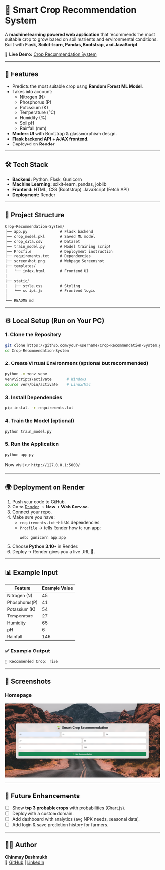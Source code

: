 # 🌱 Smart Crop Recommendation System

A **machine learning powered web application** that recommends the most suitable crop to grow based on soil nutrients and environmental conditions.  
Built with **Flask, Scikit-learn, Pandas, Bootstrap, and JavaScript**.  

🔗 **Live Demo:** [Crop Recommendation System](https://crop-recommendation-system-agup.onrender.com)

---

## 🚀 Features
- Predicts the most suitable crop using **Random Forest ML Model**.
- Takes into account:
  - Nitrogen (N)
  - Phosphorus (P)
  - Potassium (K)
  - Temperature (°C)
  - Humidity (%)
  - Soil pH
  - Rainfall (mm)
- **Modern UI** with Bootstrap & glassmorphism design.
- **Flask backend API** + **AJAX frontend**.
- Deployed on **Render**.

---

## 🛠️ Tech Stack
- **Backend:** Python, Flask, Gunicorn  
- **Machine Learning:** scikit-learn, pandas, joblib  
- **Frontend:** HTML, CSS (Bootstrap), JavaScript (Fetch API)  
- **Deployment:** Render  

---

## 📂 Project Structure
```
Crop-Recommendation-System/
│── app.py               # Flask backend
│── crop_model.pkl       # Saved ML model
│── crop_data.csv        # Dataset
│── train_model.py       # Model training script
│── Procfile             # Deployment instruction
│── requirements.txt     # Dependencies
│── screenshot.png       # Webpage Sereenshot
├── templates/
│   └── index.html       # Frontend UI
│
├── static/
│   ├── style.css        # Styling
│   └── script.js        # Frontend logic
│
└── README.md
```

---

## ⚙️ Local Setup (Run on Your PC)

### 1. Clone the Repository
```bash
git clone https://github.com/your-username/Crop-Recommendation-System.git
cd Crop-Recommendation-System
```

### 2. Create Virtual Environment (optional but recommended)
```bash
python -m venv venv
venv\Scripts\activate       # Windows
source venv/bin/activate    # Linux/Mac
```

### 3. Install Dependencies
```bash
pip install -r requirements.txt
```

### 4. Train the Model (optional)
```bash
python train_model.py
```

### 5. Run the Application
```bash
python app.py
```

Now visit 👉 `http://127.0.0.1:5000/`

---

## 🌍 Deployment on Render

1. Push your code to GitHub.  
2. Go to [Render](https://render.com/) → **New → Web Service**.  
3. Connect your repo.  
4. Make sure you have:
   - `requirements.txt` → lists dependencies  
   - `Procfile` → tells Render how to run app:
     ```
     web: gunicorn app:app
     ```
5. Choose **Python 3.10+** in Render.  
6. Deploy → Render gives you a live URL 🎉.  

---

## 📊 Example Input
| Feature       | Example Value |
|---------------|---------------|
| Nitrogen (N)  | 45            |
| Phosphorus(P) | 41            |
| Potassium (K) | 54            |
| Temperature   | 27            |
| Humidity      | 65            |
| pH            | 6             |
| Rainfall      | 146           |

### ✅ Example Output
```
🌾 Recommended Crop: rice
```

---

## 📸 Screenshots

### Homepage
![UI Screenshot](/screenshot.png)

---

## 📌 Future Enhancements
- [ ] Show **top 3 probable crops** with probabilities (Chart.js).  
- [ ] Deploy with a custom domain.  
- [ ] Add dashboard with analytics (avg NPK needs, seasonal data).  
- [ ] Add login & save prediction history for farmers.  

---

## 👨‍💻 Author
**Chinmay Deshmukh**  
📌 [GitHub](https://github.com/ChinmayDeshmukh13) | [LinkedIn](https://www.linkedin.com)


